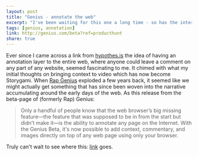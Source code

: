 ```yaml
---
layout: post
title: "Genius - annotate the web"
excerpt: "I've been waiting for this one a long time - so has the internet"
tags: [genius, annotation]
link: http://genius.com/beta?ref=producthunt 
share: true
---
```


Ever since I came across a link from [hypothes.is](https://hypothes.is/) the idea of having an annotation layer to the entire web, where anyone could leave a comment on any part of any website, seemed fascinating to me. It chimed with what my initial thoughts on bringing context to video which has now become Storygami. When [Rap Genius](http://genius.com/Genius-how-to-use-genius-to-make-your-site-annotatable-annotated) exploded a few years back, it seemed like we might actually get something that has since been woven into the narrative accumulating around the early days of the web. As this release from the beta-page of (formerly Rap) Genius:

> Only a handful of people know that the web browser’s big missing feature—the feature that was supposed to be in from the start but didn’t make it—is the ability to annotate any page on the Internet.
With the Genius Beta, it's now possible to add context, commentary, and images directly on top of any web page using only your browser.

Truly can't wait to see where this: [link](http://genius.com/beta?ref=producthunt ) goes. 